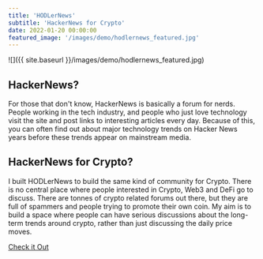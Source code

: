 ```yaml
---
title: 'HODLerNews'
subtitle: 'HackerNews for Crypto'
date: 2022-01-20 00:00:00
featured_image: '/images/demo/hodlernews_featured.jpg'
---
```


![]({{ site.baseurl }}/images/demo/hodlernews_featured.jpg)

## HackerNews?

For those that don't know, HackerNews is basically a forum for nerds. People working in the tech industry, and people who just love technology visit the site and post links to interesting articles every day. Because of this, you can often find out about major technology trends on Hacker News years before these trends appear on mainstream media. 


## HackerNews for Crypto?
I built HODLerNews to build the same kind of community for Crypto. There is no central place where people interested in Crypto, Web3 and DeFi go to discuss. There are tonnes of crypto related forums out there, but they are full of spammers and people trying to promote their own coin. My aim is to build a space where people can have serious discussions about the long-term trends around crypto, rather than just discussing the daily price moves. 

<a href="https://www.hodlernews.io/" class="button button--large">Check it Out </a>